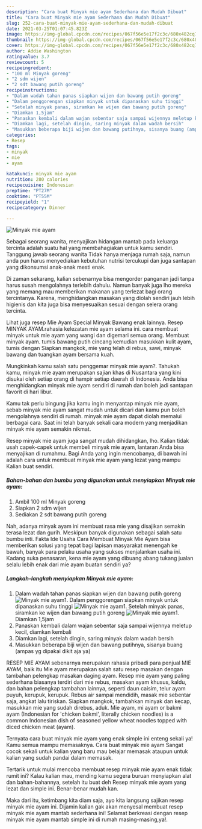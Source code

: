 ```yaml
---
description: "Cara buat Minyak mie ayam Sederhana dan Mudah Dibuat"
title: "Cara buat Minyak mie ayam Sederhana dan Mudah Dibuat"
slug: 252-cara-buat-minyak-mie-ayam-sederhana-dan-mudah-dibuat
date: 2021-03-25T01:07:45.823Z
image: https://img-global.cpcdn.com/recipes/067f56e5e17f2c3c/680x482cq70/minyak-mie-ayam-foto-resep-utama.jpg
thumbnail: https://img-global.cpcdn.com/recipes/067f56e5e17f2c3c/680x482cq70/minyak-mie-ayam-foto-resep-utama.jpg
cover: https://img-global.cpcdn.com/recipes/067f56e5e17f2c3c/680x482cq70/minyak-mie-ayam-foto-resep-utama.jpg
author: Addie Washington
ratingvalue: 3.7
reviewcount: 5
recipeingredient:
- "100 ml Minyak goreng"
- "2 sdm wijen"
- "2 sdt bawang putih goreng"
recipeinstructions:
- "Dalam wadah tahan panas siapkan wijen dan bawang putih goreng"
- "Dalam penggorengan siapkan minyak untuk dipanaskan suhu tinggi"
- "Setelah minyak panas, siramkan ke wijen dan bawang putih goreng"
- "Diamkan 1,5jam"
- "Panaskan kembali dalam wajan sebentar saja sampai wijennya meletup kecil, diamkan kembali"
- "Diamkan lagi, setelah dingin, saring minyak dalam wadah bersih"
- "Masukkan beberapa biji wijen dan bawang putihnya, sisanya buang (ampas yg dipakai dikit aja ya)"
categories:
- Resep
tags:
- minyak
- mie
- ayam

katakunci: minyak mie ayam 
nutrition: 280 calories
recipecuisine: Indonesian
preptime: "PT27M"
cooktime: "PT55M"
recipeyield: "1"
recipecategory: Dinner

---
```



![Minyak mie ayam](https://img-global.cpcdn.com/recipes/067f56e5e17f2c3c/680x482cq70/minyak-mie-ayam-foto-resep-utama.jpg)

Sebagai seorang wanita, menyajikan hidangan mantab pada keluarga tercinta adalah suatu hal yang membahagiakan untuk kamu sendiri. Tanggung jawab seorang  wanita Tidak hanya menjaga rumah saja, namun anda pun harus menyediakan kebutuhan nutrisi tercukupi dan juga santapan yang dikonsumsi anak-anak mesti enak.

Di zaman  sekarang, kalian sebenarnya bisa mengorder panganan jadi tanpa harus susah mengolahnya terlebih dahulu. Namun banyak juga lho mereka yang memang mau memberikan makanan yang terlezat bagi orang tercintanya. Karena, menghidangkan masakan yang diolah sendiri jauh lebih higienis dan kita juga bisa menyesuaikan sesuai dengan selera orang tercinta. 

Lihat juga resep Mie Ayam Special Minyak Bawang enak lainnya. Resep MINYAK AYAM.rahasia kelezatan mie ayam selama ini. cara membuat minyak untuk mie ayam yang wangi dan digemari semua orang. Membuat minyak ayam. tumis bawang putih cincang kemudian masukkan kulit ayam, tumis dengan Siapkan mangkok, mie yang telah di rebus, sawi, minyak bawang dan tuangkan ayam bersama kuah.

Mungkinkah kamu salah satu penggemar minyak mie ayam?. Tahukah kamu, minyak mie ayam merupakan sajian khas di Nusantara yang kini disukai oleh setiap orang di hampir setiap daerah di Indonesia. Anda bisa menghidangkan minyak mie ayam sendiri di rumah dan boleh jadi santapan favorit di hari libur.

Kamu tak perlu bingung jika kamu ingin menyantap minyak mie ayam, sebab minyak mie ayam sangat mudah untuk dicari dan kamu pun boleh mengolahnya sendiri di rumah. minyak mie ayam dapat diolah memalui berbagai cara. Saat ini telah banyak sekali cara modern yang menjadikan minyak mie ayam semakin nikmat.

Resep minyak mie ayam juga sangat mudah dihidangkan, lho. Kalian tidak usah capek-capek untuk membeli minyak mie ayam, lantaran Anda bisa menyajikan di rumahmu. Bagi Anda yang ingin mencobanya, di bawah ini adalah cara untuk membuat minyak mie ayam yang lezat yang mampu Kalian buat sendiri.

<!--inarticleads1-->

##### Bahan-bahan dan bumbu yang digunakan untuk menyiapkan Minyak mie ayam:

1. Ambil 100 ml Minyak goreng
1. Siapkan 2 sdm wijen
1. Sediakan 2 sdt bawang putih goreng


Nah, adanya minyak ayam ini membuat rasa mie yang disajikan semakin terasa lezat dan gurih. Meskipun banyak digunakan sebagai salah satu bumbu inti. Fakta Ide Usaha Cara Membuat Minyak Mie Ayam bisa memberikan solusi yang tepat bagi lapisan masyarakat menengah ke bawah, banyak para pelaku usaha yang sukses menjalankan usaha ini. Kadang suka penasaran, kena mie ayam yang dibuang abang tukang jualan selalu lebih enak dari mie ayam buatan sendiri ya? 

<!--inarticleads2-->

##### Langkah-langkah menyiapkan Minyak mie ayam:

1. Dalam wadah tahan panas siapkan wijen dan bawang putih goreng
<img src="https://img-global.cpcdn.com/steps/495545d8acaa164a/160x128cq70/minyak-mie-ayam-langkah-memasak-1-foto.jpg" alt="Minyak mie ayam">1. Dalam penggorengan siapkan minyak untuk dipanaskan suhu tinggi
<img src="https://img-global.cpcdn.com/steps/c2d3c06d2c07eac3/160x128cq70/minyak-mie-ayam-langkah-memasak-2-foto.jpg" alt="Minyak mie ayam">1. Setelah minyak panas, siramkan ke wijen dan bawang putih goreng
<img src="https://img-global.cpcdn.com/steps/bfffa4b41d804df2/160x128cq70/minyak-mie-ayam-langkah-memasak-3-foto.jpg" alt="Minyak mie ayam">1. Diamkan 1,5jam
1. Panaskan kembali dalam wajan sebentar saja sampai wijennya meletup kecil, diamkan kembali
1. Diamkan lagi, setelah dingin, saring minyak dalam wadah bersih
1. Masukkan beberapa biji wijen dan bawang putihnya, sisanya buang (ampas yg dipakai dikit aja ya)


RESEP MIE AYAM sebenarnya merupakan rahasia pribadi para penjual MIE AYAM, baik itu Mie ayam merupakan salah satu resep masakan dengan tambahan pelengkap masakan daging ayam. Resep mie ayam yang paling sederhana biasanya terdiri dari mie rebus, masakan ayam khusus, kaldu, dan bahan pelengkap tambahan lainnya, seperti daun caisim, telur ayam puyuh, kerupuk, kerupuk. Rebus air sampai mendidih, masak mie sebentar saja, angkat lalu tiriskan. Siapkan mangkok, tambahkan minyak dan kecap, masukkan mie yang sudah direbus, aduk. Mie ayam, mi ayam or bakmi ayam (Indonesian for &#39;chicken bakmi&#39;, literally chicken noodles) is a common Indonesian dish of seasoned yellow wheat noodles topped with diced chicken meat (ayam). 

Ternyata cara buat minyak mie ayam yang enak simple ini enteng sekali ya! Kamu semua mampu memasaknya. Cara buat minyak mie ayam Sangat cocok sekali untuk kalian yang baru mau belajar memasak ataupun untuk kalian yang sudah pandai dalam memasak.

Tertarik untuk mulai mencoba membuat resep minyak mie ayam enak tidak rumit ini? Kalau kalian mau, mending kamu segera buruan menyiapkan alat dan bahan-bahannya, setelah itu buat deh Resep minyak mie ayam yang lezat dan simple ini. Benar-benar mudah kan. 

Maka dari itu, ketimbang kita diam saja, ayo kita langsung sajikan resep minyak mie ayam ini. Dijamin kalian gak akan menyesal membuat resep minyak mie ayam mantab sederhana ini! Selamat berkreasi dengan resep minyak mie ayam mantab simple ini di rumah masing-masing,ya!.

